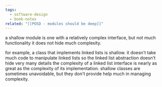 ```yaml
---
tags:
  - software-design
  - book-notes
related: "[[POSD - modules should be deep]]"
---
```

a shallow module is one with a relatively complex interface, but not much functionality it does not hide much complexity.

for example, a class that implements linked lists is shallow. it doesn't take much code to manipulate linked lists so the linked list abstraction doesn't hide very many details the complexity of a linked list interface is nearly as great as the complexity of its implementation. shallow classes are sometimes unavoidable, but they don't provide help much in managing complexity.
